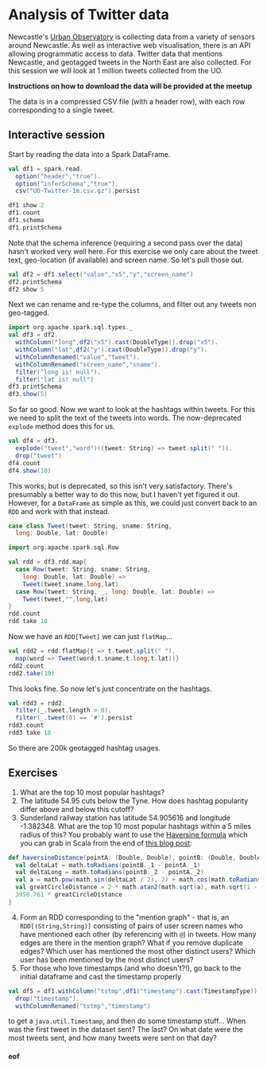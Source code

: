 # Analysis of Twitter data

Newcastle's [Urban Observatory](https://research.ncl.ac.uk/urbanobservatory/) is collecting data from a variety of sensors around Newcastle. As well as interactive web visualisation, there is an API allowing programmatic access to data. Twitter data that mentions Newcastle, and geotagged tweets in the North East are also collected. For this session we will look at 1 million tweets collected from the UO.

**Instructions on how to download the data will be provided at the meetup**

The data is in a compressed CSV file (with a header row), with each row corresponding to a single tweet.

## Interactive session

Start by reading the data into a Spark DataFrame.

```scala
val df1 = spark.read.
  option("header","true").
  option("inferSchema","true").
  csv("UO-Twitter-1m.csv.gz").persist

df1 show 2
df1.count
df1.schema
df1.printSchema
```
Note that the schema inference (requiring a second pass over the data) hasn't worked very well here. For this exercise we only care about the tweet text, geo-location (if available) and screen name. So let's pull those out.
```scala
val df2 = df1.select("value","x5","y","screen_name")
df2.printSchema
df2 show 5 
```
Next we can rename and re-type the columns, and filter out any tweets non geo-tagged.
```scala
import org.apache.spark.sql.types._
val df3 = df2.
  withColumn("long",df2("x5").cast(DoubleType)).drop("x5").
  withColumn("lat",df2("y").cast(DoubleType)).drop("y").
  withColumnRenamed("value","tweet").
  withColumnRenamed("screen_name","sname").
  filter("long is! null").
  filter("lat is! null")
df3.printSchema
df3.show(5)
```
So far so good. Now we want to look at the hashtags within tweets. For this we need to split the text of the tweets into words. The now-deprecated `explode` method does this for us.
```scala
val df4 = df3.
  explode("tweet","word")((tweet: String) => tweet.split(" ")).
  drop("tweet")
df4.count
df4.show(10)
```
This works, but is deprecated, so this isn't very satisfactory. There's presumably a better way to do this now, but I haven't yet figured it out. However, for a `DataFrame` as simple as this, we could just convert back to an `RDD` and work with that instead.
```scala
case class Tweet(tweet: String, sname: String,
  long: Double, lat: Double)

import org.apache.spark.sql.Row

val rdd = df3.rdd.map{
  case Row(tweet: String, sname: String,
    long: Double, lat: Double) =>
    Tweet(tweet,sname,long,lat)
  case Row(tweet: String, _, long: Double, lat: Double) =>
    Tweet(tweet,"",long,lat)
}
rdd.count
rdd take 10
```
Now we have an `RDD[Tweet]` we can just `flatMap`...
```scala
val rdd2 = rdd.flatMap{t => t.tweet.split(" ").
  map(word => Tweet(word,t.sname,t.long,t.lat))}
rdd2.count
rdd2.take(10)
```
This looks fine. So now let's just concentrate on the hashtags.
```scala
val rdd3 = rdd2.
  filter(_.tweet.length > 0).
  filter(_.tweet(0) == '#').persist
rdd3.count
rdd3 take 10
```
So there are 200k geotagged hashtag usages.

## Exercises

1. What are the top 10 most popular hashtags?
2. The latitude 54.95 cuts below the Tyne. How does hashtag popularity differ above and below this cutoff?
3. Sunderland railway station has latitude 54.905616 and longitude -1.382348. What are the top 10 most popular hashtags within a 5 miles radius of this? You probably want to use the [Haversine formula](https://en.wikipedia.org/wiki/Haversine_formula) which you can grab in Scala from the end of [this blog post](https://davidkeen.com/blog/2013/10/calculating-distance-with-scalas-foldleft/):
```scala
def haversineDistance(pointA: (Double, Double), pointB: (Double, Double) = (54.905616,-1.382348)): Double = {
  val deltaLat = math.toRadians(pointB._1 - pointA._1)
  val deltaLong = math.toRadians(pointB._2 - pointA._2)
  val a = math.pow(math.sin(deltaLat / 2), 2) + math.cos(math.toRadians(pointA._1)) * math.cos(math.toRadians(pointB._1)) * math.pow(math.sin(deltaLong / 2), 2)
  val greatCircleDistance = 2 * math.atan2(math.sqrt(a), math.sqrt(1 - a))
  3958.761 * greatCircleDistance
}
```
4. Form an RDD corresponding to the "mention graph" - that is, an `RDD[(String,String)]` consisting of pairs of user screen names who have mentioned each other (by referencing with `@`) in tweets. How many edges are there in the mention graph? What if you remove duplicate edges? Which user has mentioned the most other distinct users? Which user has been mentioned by the most distinct users?
5. For those who love timestamps (and who doesn't?!), go back to the initial dataframe and cast the timestamp properly
```scala
val df5 = df1.withColumn("tstmp",df1("timestamp").cast(TimestampType)).
  drop("timestamp").
  withColumnRenamed("tstmp","timestamp")
```
to get a `java.util.Timestamp`, and then do some timestamp stuff... When was the first tweet in the dataset sent? The last? On what date were the most tweets sent, and how many tweets were sent on that day?





#### eof

